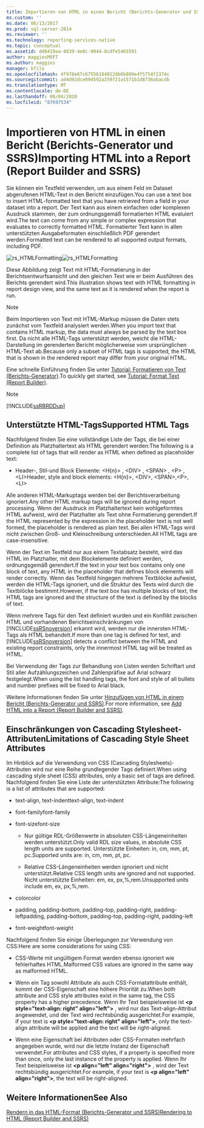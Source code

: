 ```yaml
---
title: Importieren von HTML in einen Bericht (Berichts-Generator und SSRS) | Microsoft-Dokumentation
ms.custom: ''
ms.date: 06/13/2017
ms.prod: sql-server-2014
ms.reviewer: ''
ms.technology: reporting-services-native
ms.topic: conceptual
ms.assetid: dd0410ea-8839-4e8c-9944-8cdfe5465591
author: maggiesMSFT
ms.author: maggies
manager: kfile
ms.openlocfilehash: 4f978e67c67556184012db6b809e4f5754f2374c
ms.sourcegitcommit: ad4d92dce894592a259721a1571b1d8736abacdb
ms.translationtype: MT
ms.contentlocale: de-DE
ms.lasthandoff: 08/04/2020
ms.locfileid: "87697534"
---
```

# <a name="importing-html-into-a-report-report-builder-and-ssrs"></a><span data-ttu-id="cfba8-102">Importieren von HTML in einen Bericht (Berichts-Generator und SSRS)</span><span class="sxs-lookup"><span data-stu-id="cfba8-102">Importing HTML into a Report (Report Builder and SSRS)</span></span>
  <span data-ttu-id="cfba8-103">Sie können ein Textfeld verwenden, um aus einem Feld im Dataset abgerufenen HTML-Text in den Bericht einzufügen.</span><span class="sxs-lookup"><span data-stu-id="cfba8-103">You can use a text box to insert HTML-formatted text that you have retrieved from a field in your dataset into a report.</span></span> <span data-ttu-id="cfba8-104">Der Text kann aus einem einfachen oder komplexen Ausdruck stammen, der zum ordnungsgemäß formatierten HTML evaluiert wird.</span><span class="sxs-lookup"><span data-stu-id="cfba8-104">The text can come from any simple or complex expression that evaluates to correctly formatted HTML.</span></span> <span data-ttu-id="cfba8-105">Formatierter Text kann in allen unterstützten Ausgabeformaten einschließlich PDF gerendert werden.</span><span class="sxs-lookup"><span data-stu-id="cfba8-105">Formatted text can be rendered to all supported output formats, including PDF.</span></span>  
  
 <span data-ttu-id="cfba8-106">![rs_HTMLFormatting](../media/rs-htmlformatting.gif "rs_HTMLFormatting")</span><span class="sxs-lookup"><span data-stu-id="cfba8-106">![rs_HTMLFormatting](../media/rs-htmlformatting.gif "rs_HTMLFormatting")</span></span>  
  
 <span data-ttu-id="cfba8-107">Diese Abbildung zeigt Text mit HTML-Formatierung in der Berichtsentwurfsansicht und den gleichen Text wie er beim Ausführen des Berichts gerendert wird.</span><span class="sxs-lookup"><span data-stu-id="cfba8-107">This illustration shows text with HTML formatting in report design view, and the same text as it is rendered when the report is run.</span></span>  
  
> [!NOTE]  
>  <span data-ttu-id="cfba8-108">Beim Importieren von Text mit HTML-Markup müssen die Daten stets zunächst vom Textfeld analysiert werden.</span><span class="sxs-lookup"><span data-stu-id="cfba8-108">When you import text that contains HTML markup, the data must always be parsed by the text box first.</span></span> <span data-ttu-id="cfba8-109">Da nicht alle HTML-Tags unterstützt werden, weicht die HTML-Darstellung im gerenderten Bericht möglicherweise vom ursprünglichen HTML-Text ab.</span><span class="sxs-lookup"><span data-stu-id="cfba8-109">Because only a subset of HTML tags is supported, the HTML that is shown in the rendered report may differ from your original HTML.</span></span>  
  
 <span data-ttu-id="cfba8-110">Eine schnelle Einführung finden Sie unter [Tutorial: Formatieren von Text &#40;Berichts-Generator&#41;](../tutorial-format-text-report-builder.md).</span><span class="sxs-lookup"><span data-stu-id="cfba8-110">To quickly get started, see [Tutorial: Format Text &#40;Report Builder&#41;](../tutorial-format-text-report-builder.md).</span></span>  
  
> [!NOTE]  
>  [!INCLUDE[ssRBRDDup](../../includes/ssrbrddup-md.md)]  
  
## <a name="supported-html-tags"></a><span data-ttu-id="cfba8-111">Unterstützte HTML-Tags</span><span class="sxs-lookup"><span data-stu-id="cfba8-111">Supported HTML Tags</span></span>  
 <span data-ttu-id="cfba8-112">Nachfolgend finden Sie eine vollständige Liste der Tags, die bei einer Definition als Platzhaltertext als HTML gerendert werden:</span><span class="sxs-lookup"><span data-stu-id="cfba8-112">The following is a complete list of tags that will render as HTML when defined as placeholder text:</span></span>  
  
-   <span data-ttu-id="cfba8-113">Header-, Stil-und Block Elemente: \<H{n}> , \<DIV> , \<SPAN> , \<P> ,\<LI></span><span class="sxs-lookup"><span data-stu-id="cfba8-113">Header, style and block elements: \<H{n}>, \<DIV>, \<SPAN>,\<P>, \<LI></span></span>  
  
 <span data-ttu-id="cfba8-114">Alle anderen HTML-Markuptags werden bei der Berichtsverarbeitung ignoriert.</span><span class="sxs-lookup"><span data-stu-id="cfba8-114">Any other HTML markup tags will be ignored during report processing.</span></span> <span data-ttu-id="cfba8-115">Wenn der Ausdruck im Platzhaltertext kein wohlgeformtes HTML aufweist, wird der Platzhalter als Text ohne Formatierung gerendert.</span><span class="sxs-lookup"><span data-stu-id="cfba8-115">If the HTML represented by the expression in the placeholder text is not well formed, the placeholder is rendered as plain text.</span></span> <span data-ttu-id="cfba8-116">Bei allen HTML-Tags wird nicht zwischen Groß- und Kleinschreibung unterschieden.</span><span class="sxs-lookup"><span data-stu-id="cfba8-116">All HTML tags are case-insensitive.</span></span>  
  
 <span data-ttu-id="cfba8-117">Wenn der Text im Textfeld nur aus einem Textabsatz besteht, wird das HTML im Platzhalter, mit dem Blockelemente definiert werden, ordnungsgemäß gerendert.</span><span class="sxs-lookup"><span data-stu-id="cfba8-117">If the text in your text box contains only one block of text, any HTML in the placeholder that defines block elements will render correctly.</span></span> <span data-ttu-id="cfba8-118">Wenn das Textfeld hingegen mehrere Textblöcke aufweist, werden die HTML-Tags ignoriert, und die Struktur des Texts wird durch die Textblöcke bestimmt.</span><span class="sxs-lookup"><span data-stu-id="cfba8-118">However, if the text box has multiple blocks of text, the HTML tags are ignored and the structure of the text is defined by the blocks of text.</span></span>  
  
 <span data-ttu-id="cfba8-119">Wenn mehrere Tags für den Text definiert wurden und ein Konflikt zwischen HTML und vorhandenen Berichtseinschränkungen von [!INCLUDE[ssRSnoversion](../../includes/ssrsnoversion-md.md)] erkannt wird, werden nur die innersten HTML-Tags als HTML behandelt.</span><span class="sxs-lookup"><span data-stu-id="cfba8-119">If more than one tag is defined for text, and [!INCLUDE[ssRSnoversion](../../includes/ssrsnoversion-md.md)] detects a conflict between the HTML and existing report constraints, only the innermost HTML tag will be treated as HTML.</span></span>  
  
 <span data-ttu-id="cfba8-120">Bei Verwendung der Tags zur Behandlung von Listen werden Schriftart und Stil aller Aufzählungszeichen und Zahlenpräfixe auf Arial schwarz festgelegt.</span><span class="sxs-lookup"><span data-stu-id="cfba8-120">When using the list handling tags, the font and style of all bullets and number prefixes will be fixed to Arial black.</span></span>  
  
 <span data-ttu-id="cfba8-121">Weitere Informationen finden Sie unter [Hinzufügen von HTML in einem Bericht (Berichts-Generator und SSRS)](add-html-into-a-report-report-builder-and-ssrs.md).</span><span class="sxs-lookup"><span data-stu-id="cfba8-121">For more information, see [Add HTML into a Report &#40;Report Builder and SSRS&#41;](add-html-into-a-report-report-builder-and-ssrs.md).</span></span>  
  
## <a name="limitations-of-cascading-style-sheet-attributes"></a><span data-ttu-id="cfba8-122">Einschränkungen von Cascading Stylesheet-Attributen</span><span class="sxs-lookup"><span data-stu-id="cfba8-122">Limitations of Cascading Style Sheet Attributes</span></span>  
 <span data-ttu-id="cfba8-123">Im Hinblick auf die Verwendung von CSS (Cascading Stylesheets)-Attributen wird nur eine Reihe grundlegender Tags definiert.</span><span class="sxs-lookup"><span data-stu-id="cfba8-123">When using cascading style sheet (CSS) attributes, only a basic set of tags are defined.</span></span> <span data-ttu-id="cfba8-124">Nachfolgend finden Sie eine Liste der unterstützten Attribute:</span><span class="sxs-lookup"><span data-stu-id="cfba8-124">The following is a list of attributes that are supported:</span></span>  
  
-   <span data-ttu-id="cfba8-125">text-align, text-indent</span><span class="sxs-lookup"><span data-stu-id="cfba8-125">text-align, text-indent</span></span>  
  
-   <span data-ttu-id="cfba8-126">font-family</span><span class="sxs-lookup"><span data-stu-id="cfba8-126">font-family</span></span>  
  
-   <span data-ttu-id="cfba8-127">font-size</span><span class="sxs-lookup"><span data-stu-id="cfba8-127">font-size</span></span>  
  
    -   <span data-ttu-id="cfba8-128">Nur gültige RDL-Größenwerte in absoluten CSS-Längeneinheiten werden unterstützt.</span><span class="sxs-lookup"><span data-stu-id="cfba8-128">Only valid RDL size values, in absolute CSS length units are supported.</span></span> <span data-ttu-id="cfba8-129">Unterstützte Einheiten: in, cm, mm, pt, pc.</span><span class="sxs-lookup"><span data-stu-id="cfba8-129">Supported units are: in, cm, mm, pt, pc.</span></span>  
  
    -   <span data-ttu-id="cfba8-130">Relative CSS-Längeneinheiten werden ignoriert und nicht unterstützt.</span><span class="sxs-lookup"><span data-stu-id="cfba8-130">Relative CSS length units are ignored and not supported.</span></span> <span data-ttu-id="cfba8-131">Nicht unterstützte Einheiten: em, ex, px,%,rem.</span><span class="sxs-lookup"><span data-stu-id="cfba8-131">Unsupported units include em, ex, px,%,rem.</span></span>  
  
-   <span data-ttu-id="cfba8-132">color</span><span class="sxs-lookup"><span data-stu-id="cfba8-132">color</span></span>  
  
-   <span data-ttu-id="cfba8-133">padding, padding-bottom, padding-top, padding-right, padding-left</span><span class="sxs-lookup"><span data-stu-id="cfba8-133">padding, padding-bottom, padding-top, padding-right, padding-left</span></span>  
  
-   <span data-ttu-id="cfba8-134">font-weight</span><span class="sxs-lookup"><span data-stu-id="cfba8-134">font-weight</span></span>  
  
 <span data-ttu-id="cfba8-135">Nachfolgend finden Sie einige Überlegungen zur Verwendung von CSS:</span><span class="sxs-lookup"><span data-stu-id="cfba8-135">Here are some considerations for using CSS:</span></span>  
  
-   <span data-ttu-id="cfba8-136">CSS-Werte mit ungültigem Format werden ebenso ignoriert wie fehlerhaftes HTML.</span><span class="sxs-lookup"><span data-stu-id="cfba8-136">Malformed CSS values are ignored in the same way as malformed HTML.</span></span>  
  
-   <span data-ttu-id="cfba8-137">Wenn ein Tag sowohl Attribute als auch CSS-Formatattribute enthält, kommt der CSS-Eigenschaft eine höhere Priorität zu.</span><span class="sxs-lookup"><span data-stu-id="cfba8-137">When both attribute and CSS style attributes exist in the same tag, the CSS property has a higher precedence.</span></span> <span data-ttu-id="cfba8-138">Wenn Ihr Text beispielsweise ist **\<p style="text-align: right" align="left">** , wird nur das Text-align-Attribut angewendet, und der Text wird rechtsbündig ausgerichtet.</span><span class="sxs-lookup"><span data-stu-id="cfba8-138">For example, if your text is **\<p style="text-align: right" align="left">**, only the text-align attribute will be applied and the text will be right-aligned.</span></span>  
  
-   <span data-ttu-id="cfba8-139">Wenn eine Eigenschaft bei Attributen oder CSS-Formaten mehrfach angegeben wurde, wird nur die letzte Instanz der Eigenschaft verwendet.</span><span class="sxs-lookup"><span data-stu-id="cfba8-139">For attributes and CSS styles, if a property is specified more than once, only the last instance of the property is applied.</span></span> <span data-ttu-id="cfba8-140">Wenn Ihr Text beispielsweise ist **\<p align="left" align="right">** , wird der Text rechtsbündig ausgerichtet.</span><span class="sxs-lookup"><span data-stu-id="cfba8-140">For example, if your text is **\<p align="left" align="right">**, the text will be right-aligned.</span></span>  
  
## <a name="see-also"></a><span data-ttu-id="cfba8-141">Weitere Informationen</span><span class="sxs-lookup"><span data-stu-id="cfba8-141">See Also</span></span>  
 [<span data-ttu-id="cfba8-142">Rendern in das HTML-Format &#40;Berichts-Generator und SSRS&#41;</span><span class="sxs-lookup"><span data-stu-id="cfba8-142">Rendering to HTML &#40;Report Builder and SSRS&#41;</span></span>](../report-builder/rendering-to-html-report-builder-and-ssrs.md)  
  
  
